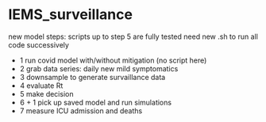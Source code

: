 
# IEMS_surveillance

new model steps:
scripts up to step 5 are fully tested
need new .sh to run all code successively

- 1 run covid model with/without mitigation (no script here)
- 2 grab data series: daily new mild symptomatics
- 3 downsample to generate survaillance data
- 4 evaluate Rt
- 5 make decision
- 6 + 1 pick up saved model and run simulations
- 7 measure ICU admission and deaths
